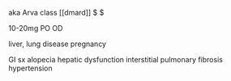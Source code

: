 aka Arva 
class [[dmard]]
$ $ 

10-20mg PO OD 

liver, lung disease 
pregnancy 

GI sx
alopecia 
hepatic dysfunction 
interstitial pulmonary fibrosis 
hypertension 
